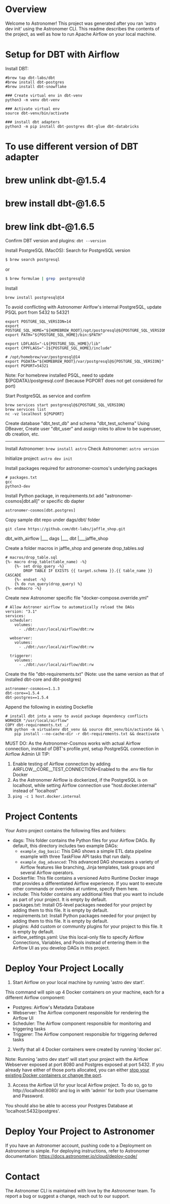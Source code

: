 Overview
========

Welcome to Astronomer! This project was generated after you ran 'astro dev init' using the Astronomer CLI. This readme describes the contents of the project, as well as how to run Apache Airflow on your local machine.

Setup for DBT with Airflow
==========================



Install DBT:
```
#brew tap dbt-labs/dbt
#brew install dbt-postgres
#brew install dbt-snowflake

### Create virtual env in dbt-venv
python3 -m venv dbt-venv

### Activate virtual env  
source dbt-venv/bin/activate 

### install dbt adapters
python3 -m pip install dbt-postgres dbt-glue dbt-databricks

```

# To use different version of DBT adapter
# brew unlink dbt-<adapter>@1.5.4
# brew install dbt-<adapter>@1.6.5
# brew link dbt-<adapter>@1.6.5

Confirm DBT version and plugins:
```dbt --version```

Install PostgreSQL (MacOS):
Search for PostgreSQL version
```bash
$ brew search postgresql
```
or 
```bash
$ brew formulae | grep  postgresql@
```
Install
```
brew install postgresql@14
```

To avoid conflicting with Astronomer Airlfow's internal PostgreSQL, update PSQL port from 5432 to 54321 
```
export POSTGRE_SQL_VERSION=14
export POSTGRE_SQL_HOME="${HOMEBREW_ROOT}/opt/postgresql@${POSTGRE_SQL_VERSION}"
export PATH="${POSTGRE_SQL_HOME}/bin:$PATH"

export LDFLAGS="-L${POSTGRE_SQL_HOME}/lib"
export CPPFLAGS="-I${POSTGRE_SQL_HOME}/include"

# /opt/homebrew/var/postgresql@14
export PGDATA="${HOMEBREW_ROOT}/var/postgresql@${POSTGRE_SQL_VERSION}"
export PGPORT=54321
```

Note: For homebrew installed PSQL, need to update ${PGDATA}/postgresql.conf (because PGPORT does not get considered for port)

Start PostgreSQL as service and confirm
```
brew services start postgresql@${POSTGRE_SQL_VERSION}
brew services list
nc -vz localhost ${PGPORT}
```

Create database "dbt_test_db" and schema "dbt_test_schema"
Using DBeaver, Create user "dbt_user" and assign roles to allow to be superuser, db creation, etc.

----

Install Astronomer: ```brew install astro```
Check Astronomer: ```astro version```

Initialize project: ```astro dev init```

Install packages required for astronomer-cosmos's underlying packages
```
# packages.txt
gcc
python3-dev
```

Install Python package, in requirements.txt add "astronomer-cosmos[dbt.all]" or specific db dapter
```
astronomer-cosmos[dbt.postgres]
```

Copy sample dbt repo under dags/dbt/ folder
```
git clone https://github.com/dbt-labs/jaffle_shop.git
```

dbt_with_airflow
 |___ dags
    |___ dbt
       |___jaffle_shop

Create a folder macros in jaffle_shop and generate drop_tables.sql
```
# macros/drop_table.sql
{%- macro drop_table(table_name) -%}
    {%- set drop_query -%}
        DROP TABLE IF EXISTS {{ target.schema }}.{{ table_name }} CASCADE
    {%- endset -%}
    {% do run_query(drop_query) %}
{%- endmacro -%}

``` 

Create new Astronomer specific file "docker-compose.override.yml"
```
# Allow Astroner airflow to automatically reload the DAGs
version: "3.1"
services:
  scheduler:
    volumes:
      - ./dbt:/usr/local/airflow/dbt:rw

  webserver:
    volumes:
      - ./dbt:/usr/local/airflow/dbt:rw

  triggerer:
    volumes:
      - ./dbt:/usr/local/airflow/dbt:rw
```

Create the file "dbt-requirements.txt" 
(Note: use the same version as that of installed dbt-core and dbt-postgres)
```
astronomer-cosmos==1.1.3
dbt-core==1.5.4
dbt-postgres==1.5.4
```

Append the following in existing Dockefile
```
# install dbt into a venv to avoid package dependency conflicts
WORKDIR "/usr/local/airflow"
COPY dbt-requirements.txt ./
RUN python -m virtualenv dbt_venv && source dbt_venv/bin/activate && \
    pip install --no-cache-dir -r dbt-requirements.txt && deactivate
```

MUST DO: 
As the Astronomer-Cosmos works with actual Airflow connection, instead of DBT's profile.yml, setup PostgreSQL connection in Airflow Admin UI
TIP: 
1) Enable testing of Airflow connection by adding AIRFLOW__CORE__TEST_CONNECTION=Enabled to the .env file for Docker
2) As the Astronomer Airflow is dockerized, if the PostgreSQL is on localhost, while setting Airflow connection use "host.docker.internal" instead of "localhost"
3) ```ping -c 1 host.docker.internal```


Project Contents
================

Your Astro project contains the following files and folders:

- dags: This folder contains the Python files for your Airflow DAGs. By default, this directory includes two example DAGs:
    - `example_dag_basic`: This DAG shows a simple ETL data pipeline example with three TaskFlow API tasks that run daily.
    - `example_dag_advanced`: This advanced DAG showcases a variety of Airflow features like branching, Jinja templates, task groups and several Airflow operators.
- Dockerfile: This file contains a versioned Astro Runtime Docker image that provides a differentiated Airflow experience. If you want to execute other commands or overrides at runtime, specify them here.
- include: This folder contains any additional files that you want to include as part of your project. It is empty by default.
- packages.txt: Install OS-level packages needed for your project by adding them to this file. It is empty by default.
- requirements.txt: Install Python packages needed for your project by adding them to this file. It is empty by default.
- plugins: Add custom or community plugins for your project to this file. It is empty by default.
- airflow_settings.yaml: Use this local-only file to specify Airflow Connections, Variables, and Pools instead of entering them in the Airflow UI as you develop DAGs in this project.

Deploy Your Project Locally
===========================

1. Start Airflow on your local machine by running 'astro dev start'.

This command will spin up 4 Docker containers on your machine, each for a different Airflow component:

- Postgres: Airflow's Metadata Database
- Webserver: The Airflow component responsible for rendering the Airflow UI
- Scheduler: The Airflow component responsible for monitoring and triggering tasks
- Triggerer: The Airflow component responsible for triggering deferred tasks

2. Verify that all 4 Docker containers were created by running 'docker ps'.

Note: Running 'astro dev start' will start your project with the Airflow Webserver exposed at port 8080 and Postgres exposed at port 5432. If you already have either of those ports allocated, you can either [stop your existing Docker containers or change the port](https://docs.astronomer.io/astro/test-and-troubleshoot-locally#ports-are-not-available).

3. Access the Airflow UI for your local Airflow project. To do so, go to http://localhost:8080/ and log in with 'admin' for both your Username and Password.

You should also be able to access your Postgres Database at 'localhost:5432/postgres'.

Deploy Your Project to Astronomer
=================================

If you have an Astronomer account, pushing code to a Deployment on Astronomer is simple. For deploying instructions, refer to Astronomer documentation: https://docs.astronomer.io/cloud/deploy-code/

Contact
=======

The Astronomer CLI is maintained with love by the Astronomer team. To report a bug or suggest a change, reach out to our support.
